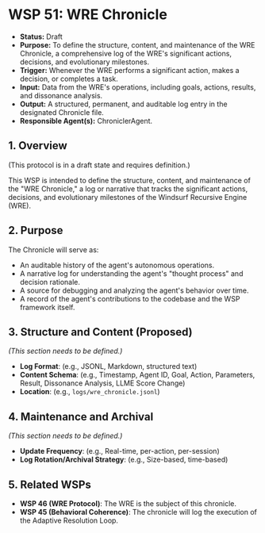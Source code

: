 # WSP 51: WRE Chronicle
- **Status:** Draft
- **Purpose:** To define the structure, content, and maintenance of the WRE Chronicle, a comprehensive log of the WRE's significant actions, decisions, and evolutionary milestones.
- **Trigger:** Whenever the WRE performs a significant action, makes a decision, or completes a task.
- **Input:** Data from the WRE's operations, including goals, actions, results, and dissonance analysis.
- **Output:** A structured, permanent, and auditable log entry in the designated Chronicle file.
- **Responsible Agent(s):** ChroniclerAgent.

## 1. Overview

(This protocol is in a draft state and requires definition.)

This WSP is intended to define the structure, content, and maintenance of the "WRE Chronicle," a log or narrative that tracks the significant actions, decisions, and evolutionary milestones of the Windsurf Recursive Engine (WRE).

## 2. Purpose

The Chronicle will serve as:
-   An auditable history of the agent's autonomous operations.
-   A narrative log for understanding the agent's "thought process" and decision rationale.
-   A source for debugging and analyzing the agent's behavior over time.
-   A record of the agent's contributions to the codebase and the WSP framework itself.

## 3. Structure and Content (Proposed)

*(This section needs to be defined.)*

-   **Log Format**: (e.g., JSONL, Markdown, structured text)
-   **Content Schema**: (e.g., Timestamp, Agent ID, Goal, Action, Parameters, Result, Dissonance Analysis, LLME Score Change)
-   **Location**: (e.g., `logs/wre_chronicle.jsonl`)

## 4. Maintenance and Archival

*(This section needs to be defined.)*

-   **Update Frequency**: (e.g., Real-time, per-action, per-session)
-   **Log Rotation/Archival Strategy**: (e.g., Size-based, time-based)

## 5. Related WSPs

-   **WSP 46 (WRE Protocol)**: The WRE is the subject of this chronicle.
-   **WSP 45 (Behavioral Coherence)**: The chronicle will log the execution of the Adaptive Resolution Loop. 